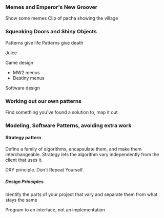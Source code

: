 ### Memes and Emperor's New Groover
Show some memes
Clip of pacha showing the village

### Squeaking Doors and Shiny Objects
Patterns give life
Patterns give death

Juice

Game design
- MW2 menus
- Destiny menus

Software design

### Working out our own patterns

Find something you've found a solution to, map it out


### Modeling, Software Patterns, avoiding extra work

#### Strategy pattern

Define a family of algorithms, encapsulate them, and make them interchangeable. Strategy lets the algorithm vary independently from the client that uses it.

DRY principle. Don't Repeat Yourself.

##### Design Principles
Identify the parts of your project that vary and separate them from what stays the same

Program to an interface, not an implementation



